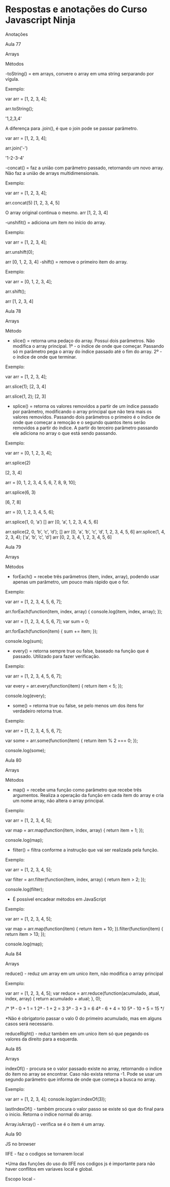 # Respostas e anotações do Curso Javascript Ninja

Anotações

Aula 77

Arrays

Métodos

-toString() = em arrays, convere o array em uma string serparando por vígula.

Exemplo: 

var arr = [1, 2, 3, 4];

arr.toString();

'1,2,3,4'

A diferença para .join(), é que o join pode se passar parâmetro. 

var arr = [1, 2, 3, 4];

arr.join('-')

'1-2-3-4'

-concat() = faz a união com parâmetro passado, retornando um novo array. Não faz a união de arrays multidimensionais.

Exemplo:

var arr = [1, 2, 3, 4];

arr.concat(5)
[1, 2, 3, 4, 5]

O array original continua o mesmo.
arr
[1, 2, 3, 4]

-unshifit() = adiciona um item no início do array.

Exemplo:

var arr = [1, 2, 3, 4];

arr.unshift(0);

arr
[0, 1, 2, 3, 4]
-shift() = remove o primeiro item do array.

Exemplo:

var arr = [0, 1, 2, 3, 4];

arr.shift();

arr
[1, 2, 3, 4]


Aula 78

Arrays 

Método 

- slice() = retorna uma pedaço do array. Possui dois parâmetros. Não modifica o array principal.
1º -  o índice de onde que começar. Passando só m parâmetro pega o array do índice passado até o fim do array. 
2º - o índice de onde que terminar. 

Exemplo:

var arr = [1, 2, 3, 4];

arr.slice(1);
[2, 3, 4]

arr.slice(1, 2);
[2, 3]

- splice() = retorna os valores removidos a partir de um índice passado por parâmetro, modificando o array principal que não tera mais os valores removidos. Passando dois parâmetros o primeiro é o índice de onde que começar a remoção e o segundo quantos itens serão removidos a partir do índice. A partir do terceiro parâmetro passando ele adiciona no array o que está sendo passando. 

Exemplo:

var arr = [0, 1, 2, 3, 4];

arr.splice(2)

[2, 3, 4]

arr = [0, 1, 2, 3, 4, 5, 6, 7, 8, 9, 10];

arr.splice(6, 3)

[6, 7, 8]

arr = [0, 1, 2, 3, 4, 5, 6];

arr.splice(1, 0, ‘a’)
[]
arr
[0, ‘a’, 1, 2, 3, 4, 5, 6]

arr.splice(2, 0, ‘b’, ‘c’, ‘d’);
[]
arr
[0, ‘a’, ‘b’, ‘c’, ‘d’, 1, 2, 3, 4, 5, 6]
arr.splice(1, 4, 2, 3, 4);
[‘a’, ‘b’, ‘c’, ‘d’]
arr
[0, 2, 3, 4, 1, 2, 3, 4, 5, 6]

Aula 79

Arrays

Métodos

- forEach() = recebe três parâmetros (item, index, array), podendo usar apenas um parâmetro, um pouco mais rápido que o for.

Exemplo: 

var arr = [1, 2, 3, 4, 5, 6, 7];

arr.forEach(function(item, index, array) {
  console.log(item, index, array);
});

var arr = [1, 2, 3, 4, 5, 6, 7];
var sum = 0;

arr.forEach(function(item) {
  sum += item;
});

console.log(sum);

- every() = retorna sempre true ou false, baseado na função que é passado. Utilizado para fazer verificação.

Exemplo:

var arr = [1, 2, 3, 4, 5, 6, 7];

var every = arr.every(function(item) {
  return item < 5;
});

console.log(every);

- some() = retorna true ou false, se pelo menos um dos itens for verdadeiro retorna true.

Exemplo:

var arr = [1, 2, 3, 4, 5, 6, 7];

var some = arr.some(function(item) {
  return item % 2 === 0;
});

console.log(some);

Aula 80

Arrays 

Métodos

- map() = recebe uma função como parâmetro que recebe três argumentos. Realiza a operação da função em cada item do array e cria um nome array, não altera o array principal.

Exemplo: 

var arr = [1, 2, 3, 4, 5];

var map = arr.map(function(item, index, array) {
  return item + 1;
});

console.log(map);

- filter() = filtra conforme a instrução que vai ser realizada pela função.

Exemplo:

var arr = [1, 2, 3, 4, 5];

var filter = arr.filter(function(item, index, array) {
  return item > 2;
});

console.log(filter);

* É possível encadear métodos em JavaScript

Exemplo:

var arr = [1, 2, 3, 4, 5];

var map = arr.map(function(item) {
  return item + 10;
}).filter(function(item) {
  return item > 13;
});

console.log(map);

Aula 84

Arrays

reduce() - reduz um array em um unico item, não modifica o array principal

Exemplo:

var arr = [1, 2, 3, 4, 5];
var reduce = arr.reduce(function(acumulado, atual, index, array) {
  return acumulado + atual;
}, 0);

/*
1ª - 0 + 1 = 1
2ª - 1 + 2 = 3
3ª - 3 + 3 = 6
4ª - 6 + 4 = 10
5ª - 10 + 5 = 15
*/

*Não é obrigatorio passar o valo 0 do primeiro acumulado, mas em alguns casos será necessario.

reduceRight() - reduz também em um unico item só que pegando os valores da direito para a esquerda.

Aula 85

Arrays

indexOf() - procura se o valor passado existe no array, retornando o indice do item no array se encontrar. Caso não exista retorna -1. Pode se usar um segundo parâmetro que informa de onde que começa a busca no array.

Exemplo:

var arr = [1, 2, 3, 4];
console.log(arr.indexOf(3));

lastIndexOf() - também procura o valor passo se existe só que do final para o inicio. Retorna o indice normal do array.

Array.isArray() - verifica se é o item é um array.

Aula 90

JS no browser

IIFE - faz o codigos se tornarem local

*Uma das funções do uso do IIFE nos codigos js é importante para não haver conflitos em variaves local e global.

Escopo local - 

